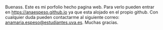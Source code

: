 Buenass. Este es mi porfolio hecho pagina web. Para verlo pueden entrar en https://anaespeso.github.io ya que esta alojado en el propio github. 
Con cualquier duda pueden contactarme al siguiente correo: anamaria.espeso@estudiantes.uva.es.
Muchas gracias.
